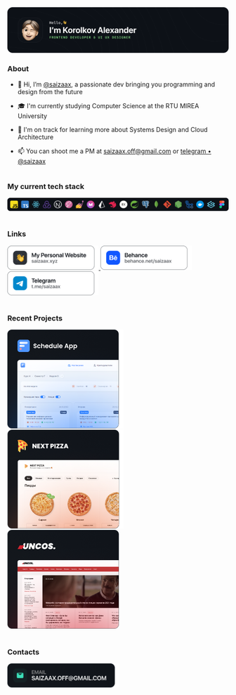 <a href="https://saizaax.xyz/">
  <img src="./assets/title.png" alt="saizaax.dev">
</a>

### About

- 👋 Hi, I’m [@saizaax](https://saizaax.xyz/), a passionate dev bringing you programming and design from the future

- 🎓 I'm currently studying Computer Science at the RTU MIREA University

- 🌱 I'm on track for learning more about Systems Design and Cloud Architecture

- 📫 You can shoot me a PM at [saizaax.off@gmail.com](mailto:saizaax.off@gmail.com) or [telegram • @saizaax](https://t.me/saizaax)

#

### My current tech stack

![](./assets/stack.png)

#

### Links

<p>
  <a href="https://saizaax.xyz/">
    <img src="./assets/link-personal.png" alt="Personal Website" height="55">
  </a>
  <a href="https://behance.net/saizaax">
    <img src="./assets/link-behance.png" alt="Behance" height="55">
  </a>
  <a href="https://t.me/saizaax">
    <img src="./assets/link-telegram.png" alt="Telegram" height="55">
  </a>
</p>

#

### Recent Projects

<p>
  <a href="https://github.com/saizaax/yet-another-schedule-app">
    <img src="./assets/projects-1.png" alt="Schedule App" height="225">
  </a>
  <a href="https://github.com/saizaax/next-pizza">
    <img src="./assets/projects-2.png" alt="Next Pizza" height="225">
  </a>
  <a href="https://github.com/saizaax/uncos">
    <img src="./assets/projects-3.png" alt="Uncos" height="225">
  </a>
</p>

#

### Contacts

<p>
  <a href="mailto:saizaax.off@gmail.com">
    <img src="./assets/contact-mail.png" alt="Email" height="55">
  </a>
</p>
